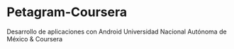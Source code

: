 # Petagram-Coursera
Desarrollo de aplicaciones con Android Universidad Nacional Autónoma de México &amp; Coursera
